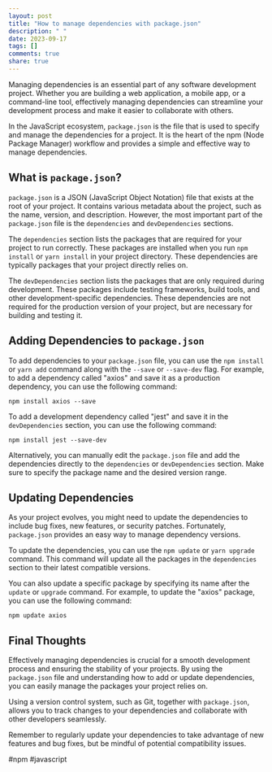 ```yaml
---
layout: post
title: "How to manage dependencies with package.json"
description: " "
date: 2023-09-17
tags: []
comments: true
share: true
---
```


Managing dependencies is an essential part of any software development project. Whether you are building a web application, a mobile app, or a command-line tool, effectively managing dependencies can streamline your development process and make it easier to collaborate with others.

In the JavaScript ecosystem, `package.json` is the file that is used to specify and manage the dependencies for a project. It is the heart of the npm (Node Package Manager) workflow and provides a simple and effective way to manage dependencies.

## What is `package.json`?

`package.json` is a JSON (JavaScript Object Notation) file that exists at the root of your project. It contains various metadata about the project, such as the name, version, and description. However, the most important part of the `package.json` file is the `dependencies` and `devDependencies` sections.

The `dependencies` section lists the packages that are required for your project to run correctly. These packages are installed when you run `npm install` or `yarn install` in your project directory. These dependencies are typically packages that your project directly relies on.

The `devDependencies` section lists the packages that are only required during development. These packages include testing frameworks, build tools, and other development-specific dependencies. These dependencies are not required for the production version of your project, but are necessary for building and testing it.

## Adding Dependencies to `package.json`

To add dependencies to your `package.json` file, you can use the `npm install` or `yarn add` command along with the `--save` or `--save-dev` flag. For example, to add a dependency called "axios" and save it as a production dependency, you can use the following command:

```
npm install axios --save
```

To add a development dependency called "jest" and save it in the `devDependencies` section, you can use the following command:

```
npm install jest --save-dev
```

Alternatively, you can manually edit the `package.json` file and add the dependencies directly to the `dependencies` or `devDependencies` section. Make sure to specify the package name and the desired version range.

## Updating Dependencies

As your project evolves, you might need to update the dependencies to include bug fixes, new features, or security patches. Fortunately, `package.json` provides an easy way to manage dependency versions.

To update the dependencies, you can use the `npm update` or `yarn upgrade` command. This command will update all the packages in the `dependencies` section to their latest compatible versions.

You can also update a specific package by specifying its name after the `update` or `upgrade` command. For example, to update the "axios" package, you can use the following command:

```
npm update axios
```

## Final Thoughts

Effectively managing dependencies is crucial for a smooth development process and ensuring the stability of your projects. By using the `package.json` file and understanding how to add or update dependencies, you can easily manage the packages your project relies on.

Using a version control system, such as Git, together with `package.json`, allows you to track changes to your dependencies and collaborate with other developers seamlessly.

Remember to regularly update your dependencies to take advantage of new features and bug fixes, but be mindful of potential compatibility issues.

#npm #javascript